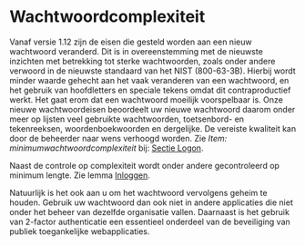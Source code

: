 # Wachtwoordcomplexiteit

Vanaf versie 1.12 zijn de eisen die gesteld worden aan een nieuw wachtwoord veranderd.
Dit is in overeenstemming met de nieuwste inzichten met betrekking tot sterke wachtwoorden, zoals onder andere verwoord in de nieuwste standaard van het NIST (800-63-3B). Hierbij wordt minder waarde gehecht aan het vaak veranderen van een wachtwoord, en het gebruik van hoofdletters en speciale tekens omdat dit contraproductief werkt. Het gaat erom dat een wachtwoord moeilijk voorspelbaar is. Onze nieuwe wachtwoordeisen beoordeelt uw nieuwe wachtwoord daarom onder meer op lijsten veel gebruikte wachtwoorden, toetsenbord- en tekenreeksen, woordenboekwoorden en dergelijke. De vereiste kwaliteit kan door de beheerder naar wens verhoogd worden. Zie _Item: minimumwachtwoordcomplexiteit_ bij: [Sectie Logon](./configuratie/sectie_logon.md).

Naast de controle op complexiteit wordt onder andere gecontroleerd op minimum lengte. Zie lemma [Inloggen](../probleemoplossing/programmablokken/inloggen.md).

Natuurlijk is het ook aan u om het wachtwoord vervolgens geheim te houden. Gebruik uw wachtwoord dan ook niet in andere applicaties die niet onder het beheer van dezelfde organisatie vallen. Daarnaast is het gebruik van 2-factor authenticatie een essentieel onderdeel van de beveiliging van publiek toegankelijke webapplicaties.

